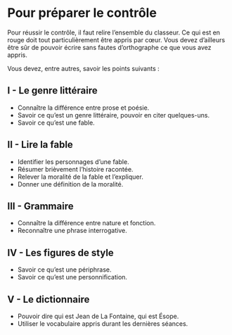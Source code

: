 # Pour préparer le contrôle

Pour réussir le contrôle, il faut relire l’ensemble du classeur. Ce qui est en rouge doit tout particulièrement être appris par cœur. Vous devez d’ailleurs être sûr de pouvoir écrire sans fautes d’orthographe ce que vous avez appris.

Vous devez, entre autres, savoir les points suivants :


## I - Le genre littéraire

- Connaître la différence entre prose et poésie.
- Savoir ce qu’est un genre littéraire, pouvoir en citer quelques-uns.
- Savoir ce qu’est une fable.


## II - Lire la fable

- Identifier les personnages d’une fable.
- Résumer brièvement l’histoire racontée.
- Relever la moralité de la fable et l’expliquer.
- Donner une définition de la moralité.


## III - Grammaire

- Connaître la différence entre nature et fonction.
- Reconnaître une phrase interrogative.


## IV - Les figures de style

- Savoir ce qu’est une périphrase.
- Savoir ce qu’est une personnification.


## V - Le dictionnaire

- Pouvoir dire qui est Jean de La Fontaine, qui est Ésope.
- Utiliser le vocabulaire appris durant les dernières séances.